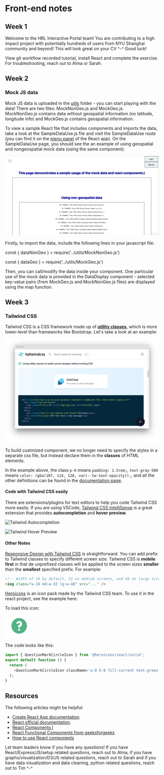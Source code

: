 # Front-end notes

## Week 1


Welcome to the HRL Interactive Portal team! You are contributing to a high impact project with potentially hundreds of users from NYU Shanghai community and beyond! This will look great on your CV ^-^ Good luck!

View git workflow recorded tutorial, install React and complete the exercise. For troubleshooting, reach out to Alma or Sarah.

## Week 2

### Mock JS data

Mock JS data is uploaded in the [utils](https://docs.google.com/forms/d/e/1FAIpQLScHZWErUzf4Va2pIp-jfaT0APpLI42g3VxjmACjSkuPjB2OMQ/viewform?usp=sf_link) folder - you can start playing with the data!
There are two files: MockNonGeo.js and MockGeo.js. <br/>
MockNonGeo.js contains data without geospatial information (no latitude, longitude info) and MockGeo.js contains geospatial information.

To view a sample React file that includes components and imports the data, take a look at the SampleDataUse.js file and visit the SampleDataUse route (you can find it on the [menu panel](https://github.com/HRL-at-NYUSH/Interactive-Portal/blob/main/front-end/images/menu.png) of the React app). On the SampleDataUse page, you should see the an example of using geospatial and nongeospatial mock data (using the same component):

![mock data page](./images/main.png)

Firstly, to import the data, include the following lines in your javascript file:

const { dataNonGeo } = require('../utils/MockNonGeo.js')

const { dataGeo } = require('../utils/MockGeo.js')

Then, you can call/modify the data inside your component. One particular use of the mock data is provided in the DataDisplay component - selected key-value pairs (from MockGeo.js and MockNonGeo.js files) are displayed using the map function.

## Week 3

### Tailwind CSS

Tailwind CSS is a CSS framework made up of [**utility classes**](https://tailwindcss.com/docs/utility-first), which is more lower-level than frameworks like Bootstrap. Let's take a look at an example:

![Tailwind Example](./images/tailwind-example.png)

To build custmized component, we no longer need to specify the styles in a separate css file, but instead declare them in the **classes** of HTML elements.

In the example above, the class `p-6` means `padding: 1.5rem;`, `text-gray-500` means `color: rgba(107, 114, 128, var(--tw-text-opacity));`, and all the other definitions can be found in the [documentation page](https://tailwindcss.com/docs).

#### Code with Tailwind CSS easily

There are extensions/plugins for text editors to help you code Tailwind CSS more easily. If you are using VSCode, [Tailwind CSS IntelliSense](https://marketplace.visualstudio.com/items?itemName=bradlc.vscode-tailwindcss) is a great extension that provides **autocompletion** and **hover preview**.

![Tailwind Autocompletion](https://raw.githubusercontent.com/bradlc/vscode-tailwindcss/master/packages/vscode-tailwindcss/.github/autocomplete.png)

![Tailwind Hover Preview](https://raw.githubusercontent.com/bradlc/vscode-tailwindcss/master/packages/vscode-tailwindcss/.github/hover.png)

#### Other Notes

[Responsive Design with Tailwind CSS](https://tailwindcss.com/docs/responsive-design) is straightforward. You can add prefix to Tailwind classes to specify different screen size. Tailwind CSS is **mobile first** in that de unprefixed classes will be applied to the screen sizes **smaller** than the **smallest** specified prefix. For example:

```html
<!-- Width of 16 by default, 32 on medium screens, and 48 on large screens -->
<img class="w-16 md:w-32 lg:w-48" src="..." />
```

[Heroicons](https://heroicons.com/) is an icon pack made by the Tailwind CSS team. To use it in the react project, see the example here:

To load this icon:

![heroicons-question-mark](./images/heroicons-question-mark.png)

The code looks like this:

```javascript
import { QuestionMarkCircleIcon } from '@heroicons/react/solid';
export default function () {
  return (
    <QuestionMarkCircleIcon className='w-8 h-8 fill-current text-green-500 group-hover:text-green-600'></QuestionMarkCircleIcon>
  );
}
```

## Resources

The following articles might be helpful:

- [Create React App documentation](https://facebook.github.io/create-react-app/docs/getting-started).
- [React official documentation](https://reactjs.org/).
- [React Components I](https://www.robinwieruch.de/react-function-component)
- [React Functional Components from geeksforgeeks](https://www.geeksforgeeks.org/reactjs-functional-components/)
- [How to use React components](https://www.infoworld.com/article/3603276/how-to-use-react-functional-components.html)

Let team leaders know if you have any questions! If you have React/Express/JS/setup related questions, reach out to Alma, if you have graphs/visualization/D3/JS related questions, reach out to Sarah and if you have data visualization and data cleaning, python related questions, reach out to Tim ^-^
